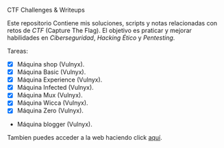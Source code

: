 CTF Challenges  & Writeups

Este repositorio Contiene mis soluciones, scripts y notas relacionadas con retos de *CTF* (Capture The Flag). El objetivo es praticar y mejorar habilidades en *Ciberseguridad*, *Hacking Ético* y *Pentesting*.

Tareas:
- [x] Máquina shop (Vulnyx).
- [x] Máquina Basic (Vulnyx).
- [x] Máquina Experience (Vulnyx).
- [x] Máquina Infected (Vulnyx).
- [x] Máquina Mux (Vulnyx).
- [x] Máquina Wicca (Vulnyx).
- [x] Máquina Zero (Vulnyx).
- Máquina blogger (Vulnyx).

Tambien puedes acceder a la web haciendo click [aquí](https://unhackeretico-notes.blogspot.com/).
